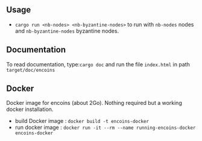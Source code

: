 ## Usage
 - `cargo run <nb-nodes> <nb-byzantine-nodes>` to run with `nb-nodes` nodes and `nb-byzantine-nodes` byzantine nodes.

## Documentation
To read documentation, type:`cargo doc` and run the file `index.html` in path `target/doc/encoins`

## Docker
Docker image for encoins (about 2Go). Nothing required but a working docker installation.
- build Docker image : `docker build -t encoins-docker`
- run docker image : `docker run -it --rm --name running-encoins-docker encoins-docker`
